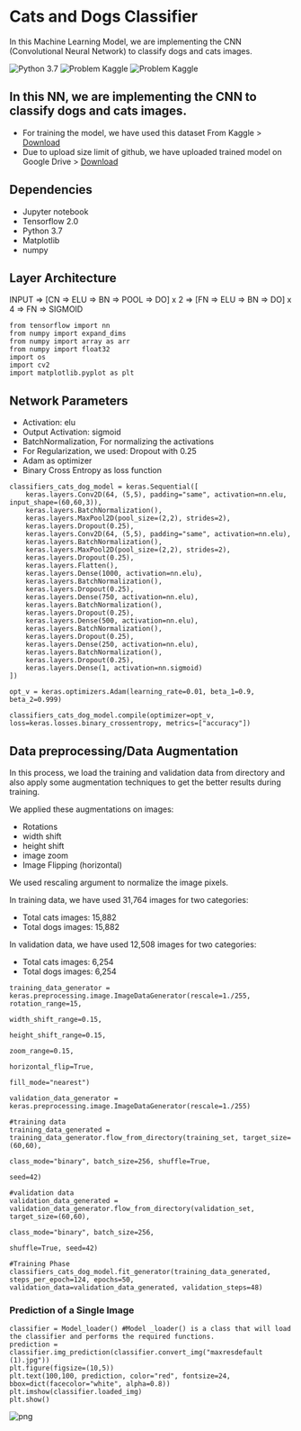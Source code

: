# Cats and Dogs Classifier
In this Machine Learning Model, we are implementing the CNN (Convolutional Neural Network)  to classify dogs and cats images.

![Python 3.7](https://img.shields.io/badge/python-v3.7-blue)    ![Problem Kaggle](https://img.shields.io/badge/Problem-Vision-blue.svg)     ![Problem Kaggle](https://img.shields.io/badge/Data-Kaggle-orange.svg)

## In this NN, we are implementing the CNN to classify dogs and cats images.
* For training the model, we have used this dataset From Kaggle > [Download](https://www.kaggle.com/ppleskov/cute-cats-and-dogs-from-pixabaycom)
* Due to upload size limit of github, we have uploaded trained model on Google Drive > [Download](https://drive.google.com/uc?export=download&id=1CLolexl8DJWLKRt70tJVZLCC3f3XY9zu)

## Dependencies
* Jupyter notebook
* Tensorflow 2.0
* Python 3.7
* Matplotlib
* numpy

## Layer Architecture
INPUT => [CN => ELU => BN => POOL => DO] x 2 => [FN => ELU => BN => DO] x 4 => FN => SIGMOID

```
from tensorflow import nn
from numpy import expand_dims
from numpy import array as arr
from numpy import float32
import os
import cv2
import matplotlib.pyplot as plt
```

## Network Parameters
* Activation: elu
* Output Activation: sigmoid
* BatchNormalization, For normalizing the activations
* For Regularization, we used: Dropout with 0.25
* Adam as optimizer
* Binary Cross Entropy as loss function

```
classifiers_cats_dog_model = keras.Sequential([
    keras.layers.Conv2D(64, (5,5), padding="same", activation=nn.elu, input_shape=(60,60,3)),
    keras.layers.BatchNormalization(),
    keras.layers.MaxPool2D(pool_size=(2,2), strides=2),
    keras.layers.Dropout(0.25),
    keras.layers.Conv2D(64, (5,5), padding="same", activation=nn.elu),
    keras.layers.BatchNormalization(),
    keras.layers.MaxPool2D(pool_size=(2,2), strides=2),
    keras.layers.Dropout(0.25),
    keras.layers.Flatten(),
    keras.layers.Dense(1000, activation=nn.elu),
    keras.layers.BatchNormalization(),
    keras.layers.Dropout(0.25),
    keras.layers.Dense(750, activation=nn.elu),
    keras.layers.BatchNormalization(),
    keras.layers.Dropout(0.25),
    keras.layers.Dense(500, activation=nn.elu),
    keras.layers.BatchNormalization(),
    keras.layers.Dropout(0.25),
    keras.layers.Dense(250, activation=nn.elu),
    keras.layers.BatchNormalization(),
    keras.layers.Dropout(0.25),
    keras.layers.Dense(1, activation=nn.sigmoid)
])

opt_v = keras.optimizers.Adam(learning_rate=0.01, beta_1=0.9, beta_2=0.999)

classifiers_cats_dog_model.compile(optimizer=opt_v, loss=keras.losses.binary_crossentropy, metrics=["accuracy"])

```

## Data preprocessing/Data Augmentation
In this process, we load the training and validation data from directory and also apply some augmentation techniques to get the better results during training.

We applied these augmentations on images:
* Rotations
* width shift
* height shift
* image zoom
* Image Flipping (horizontal)

We used rescaling argument to normalize the image pixels.

In training data, we have used 31,764 images for two categories:
* Total cats images: 15,882
* Total dogs images: 15,882

In validation data, we have used 12,508 images for two categories:
* Total cats images: 6,254
* Total dogs images: 6,254

```
training_data_generator = keras.preprocessing.image.ImageDataGenerator(rescale=1./255, rotation_range=15, 
                                                                          width_shift_range=0.15,
                                                                         height_shift_range=0.15,
                                                                         zoom_range=0.15,
                                                                         horizontal_flip=True,
                                                                         fill_mode="nearest")

validation_data_generator = keras.preprocessing.image.ImageDataGenerator(rescale=1./255)

#training data
training_data_generated = training_data_generator.flow_from_directory(training_set, target_size=(60,60), 
                                                                     class_mode="binary", batch_size=256, shuffle=True,
                                                                     seed=42)

#validation data
validation_data_generated = validation_data_generator.flow_from_directory(validation_set, target_size=(60,60), 
                                                                          class_mode="binary", batch_size=256,
                                                                         shuffle=True, seed=42)
```
```
#Training Phase
classifiers_cats_dog_model.fit_generator(training_data_generated, steps_per_epoch=124, epochs=50, validation_data=validation_data_generated, validation_steps=48)
```

### Prediction of a Single Image

```
classifier = Model_loader() #Model _loader() is a class that will load the classifier and performs the required functions.
prediction = classifier.img_prediction(classifier.convert_img("maxresdefault (1).jpg"))
plt.figure(figsize=(10,5))
plt.text(100,100, prediction, color="red", fontsize=24, bbox=dict(facecolor="white", alpha=0.8))
plt.imshow(classifier.loaded_img)
plt.show()
```
![png](https://1.bp.blogspot.com/-CcQnzm7HowM/XhBmYwnpZ5I/AAAAAAAACw4/-JC-bJ6D6VUUdU8w-yYpk-rnn8JtYzJNQCLcBGAsYHQ/s1600/download.png)
